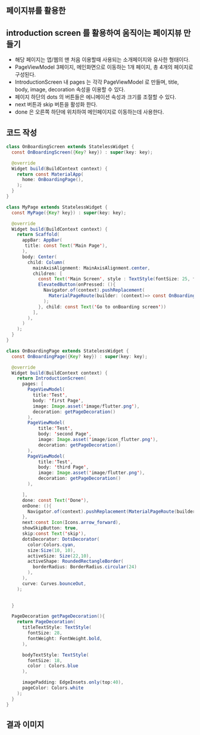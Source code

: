 ## 페이지뷰를 활용한 

## introduction screen 를 활용하여 움직이는 페이지뷰 만들기
- 해당 페이지는 앱/웹의 맨 처음 이용할때 사용되는 소개페이지와 유사한 형태이다.
- PageViewModel 3페이지, 메인화면으로 이동하는 1개 페이지, 총 4개의 페이지로 구성된다.
- IntroductionScreen 내 pages 는 각각 PageViewModel 로 만들며, title, body, image, decoration 속성을 이용할 수 있다.
- 페이지 하단의 dots 의 버튼들은 에니메이션 속성과 크기를 조절할 수 있다.
- next 버튼과 skip 버튼을 활성화 한다.
- done 은 오른쪽 하단에 위치하여 메인페이지로 이동하는데 사용한다.

## 코드 작성
```java
class OnBoardingScreen extends StatelessWidget {
  const OnBoardingScreen({Key? key}) : super(key: key);

  @override
  Widget build(BuildContext context) {
    return const MaterialApp(
      home: OnBoardingPage(),
    );
  }
}

class MyPage extends StatelessWidget {
  const MyPage({Key? key}) : super(key: key);

  @override
  Widget build(BuildContext context) {
    return Scaffold(
      appBar: AppBar(
       title: const Text('Main Page'),
      ),
      body: Center(
        child: Column(
          mainAxisAlignment: MainAxisAlignment.center,
          children: [
            const Text('Main Screen', style : TextStyle(fontSize: 25, fontWeight: FontWeight.bold)),
            ElevatedButton(onPressed: (){
              Navigator.of(context).pushReplacement(
                MaterialPageRoute(builder: (context)=> const OnBoardingPage())
              );
            }, child: const Text('Go to onBoarding screen'))
          ],
        ),
      )
    );
  }
}

class OnBoardingPage extends StatelessWidget {
  const OnBoardingPage({Key? key}) : super(key: key);

  @override
  Widget build(BuildContext context) {
    return IntroductionScreen(
      pages: [
        PageViewModel(
          title:'Test',
          body: 'first Page',
          image: Image.asset('image/flutter.png'),
          decoration: getPageDecoration()
        ),
        PageViewModel(
            title:'Test',
            body: 'second Page',
            image: Image.asset('image/icon_flutter.png'),
            decoration: getPageDecoration()
        ),
        PageViewModel(
            title:'Test',
            body: 'third Page',
            image: Image.asset('image/flutter.png'),
            decoration: getPageDecoration()
        ),

      ],
      done: const Text('Done'),
      onDone: (){
        Navigator.of(context).pushReplacement(MaterialPageRoute(builder: (context)=>const MyPage()));
      },
      next:const Icon(Icons.arrow_forward),
      showSkipButton: true,
      skip:const Text('skip'),
      dotsDecorator: DotsDecorator(
        color:Colors.cyan,
        size:Size(10, 10),
        activeSize: Size(22,10),
        activeShape: RoundedRectangleBorder(
          borderRadius: BorderRadius.circular(24)
        ),
      ),
      curve: Curves.bounceOut,
    );
    

  }

  PageDecoration getPageDecoration(){
    return PageDecoration(
      titleTextStyle: TextStyle(
        fontSize: 28,
        fontWeight: FontWeight.bold,
      ),

      bodyTextStyle: TextStyle(
        fontSize: 18,
        color : Colors.blue
      ),

      imagePadding: EdgeInsets.only(top:40),
      pageColor: Colors.white
    );
  }
}

```

## 결과 이미지

<img scr ="https://user-images.githubusercontent.com/71206860/190863973-f38aacdf-ce6e-4620-81d8-3ed440bb1bd2.png"  width = "300"/>


